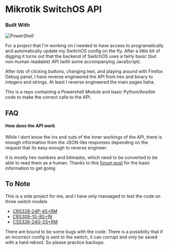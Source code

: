 # Mikrotik SwitchOS API

### Built With
![PowerShell][powershell-badge]

For a project that I'm working on I needed to have access to programatically and automatically update my SwitchOS config on the fly. After a little bit of digging it turns out that the backend of SwitchOS uses a fairly basic (but non-human readable) API (with some accompanying JavaScript). 

After lots of clicking buttons, changing text, and playing around with Firefox Debug panel, I have reverse engineered the API from hex and binary to integers and strings. At least I reverse engineered the main pages haha. 

This is a repo containing a Powershell Module and basic Python/Ansible code to make the correct calls to the API. 

## FAQ

#### How does the API work

While I dont know the ins and outs of the inner workings of the API, there is enough information from the JSON-like responses depending on the request that its easy enough to reverse engineer. 

It is mostly hex numbers and bitmasks, which need to be converted to be able to read them as a human. Thanks to this [forum post](https://forum.mikrotik.com/viewtopic.php?t=172802) for the basic information to get going

## To Note
This is a side project for me, and I have only manaaged to test the code on three switch models
 - [CRS328-24P-4S+RM](https://mikrotik.com/product/crs328_24p_4s_rm)
 - [CRS309-1G-8S+IN](https://mikrotik.com/product/crs309_1g_8s_in)
 - [CSS326-24G-2S+RM](https://mikrotik.com/product/CSS326-24G-2SplusRM)

There are bound to be some bugs with the code.
There is a possiblity that if an incorrect config is sent to the switch, it can corrupt and only be saved with a hard reboot. So please practice backups. 

[python-badge]: https://shields.io/badge/python-20232A?style=for-the-badge&logo=python&logoColor=61DAFB
[powershell-badge]: https://shields.io/badge/powershell-20232A?style=for-the-badge&logo=powershell&logoColor=61DAFB
[powershell-url]: https://learn.microsoft.com/en-us/powershell/
